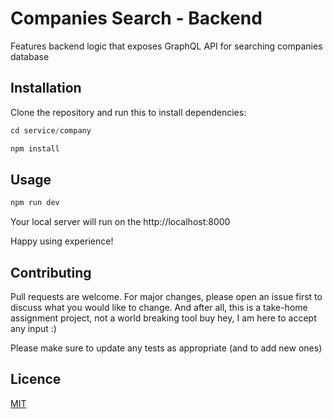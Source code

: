 # Companies Search - Backend

Features backend logic that exposes GraphQL API for searching companies database

## Installation

Clone the repository and run this to install dependencies:

```javascript
cd service/company

npm install
```

## Usage

```javascript
npm run dev
```

Your local server will run on the http://localhost:8000

Happy using experience!

## Contributing

Pull requests are welcome. For major changes, please open an issue first to discuss what you would like to change. And after all, this is a take-home assignment project, not a world breaking tool buy hey, I am here to accept any input :)

Please make sure to update any tests as appropriate (and to add new ones)

## Licence

[MIT](https://choosealicense.com/licenses/mit/)
